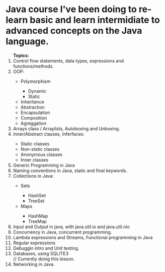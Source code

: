 # Java course I've been doing to re-learn basic and learn intermidiate to advanced concepts on the Java language.

<ol>
  <b>Topics:</b>

  <li> Control flow statements, data types, expressions and functions/methods.</li>
  <li> OOP: </li>
    <ul>
        <li>Polymorphism</li>
            <ul>
                <li>Dynamic</li>
                <li>Static</li>
            </ul>
        <li>Inheritance</li>
        <li>Abstraction</li>
        <li>Encapsulation</li>
        <li>Composition</li>
        <li>Agreggation</li>
    </ul>
  <li>Arrays class / Arraylists, Autoboxing and Unboxing.</li>
  <li>Inner/Abstract classes, Inferfaces:</li>
    <ul>
        <li>Static classes</li>
        <li>Non-static classes</li>
        <li>Anonymous classes</li>
        <li>Inner classes</li>
    </ul>
    <li>Generic Programming in Java</li>
    <li>Naming conventions in Java, static and final keywords.</li>
    <li>Collections in Java: </li>
        <ul>
            <li>Sets</li>
                <ul>
                    <li>HashSet</li>
                    <li>TreeSet</li>
                </ul>
            <li>Maps</li>
                <ul>
                    <li>HashMap</li>
                    <li>TreeMap</li>
                </ul>
        </ul>
    <li>Input and Output in java, with java.util.io and java.util.nio</li>
    <li>Concurrency in Java, concurrent programming.</li>
    <li>Lambda expressions and Streams, Functional programming in Java</li>
    <li>Regular expressions</li>
    <li>Debuggin intro and Unit testing.</li>
    <li>Databases, using SQLITE3</li> // Currently doing this lesson.
    <li>Networking in Java.</li>
</ol>
